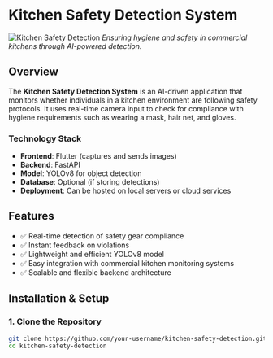 # Kitchen Safety Detection System

![Kitchen Safety Detection]([https://via.placeholder.com/800x400](https://github.com/MustfainTariq/Kitchen-Safety-Detection-System/blob/main/Screenshots/1.webp))  
*Ensuring hygiene and safety in commercial kitchens through AI-powered detection.*

## Overview
The **Kitchen Safety Detection System** is an AI-driven application that monitors whether individuals in a kitchen environment are following safety protocols. It uses real-time camera input to check for compliance with hygiene requirements such as wearing a mask, hair net, and gloves.

### Technology Stack
- **Frontend**: Flutter (captures and sends images)
- **Backend**: FastAPI
- **Model**: YOLOv8 for object detection
- **Database**: Optional (if storing detections)
- **Deployment**: Can be hosted on local servers or cloud services

## Features
- ✅ Real-time detection of safety gear compliance  
- ✅ Instant feedback on violations  
- ✅ Lightweight and efficient YOLOv8 model  
- ✅ Easy integration with commercial kitchen monitoring systems  
- ✅ Scalable and flexible backend architecture  

## Installation & Setup

### 1. Clone the Repository
```sh
git clone https://github.com/your-username/kitchen-safety-detection.git
cd kitchen-safety-detection
